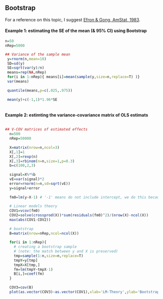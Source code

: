 
## Bootstrap

For a reference on this topic, I suggest [Efron & Gong, AmStat, 1983](http://www.tandfonline.com/doi/pdf/10.1080/00031305.1983.10483087?needAccess=true).

#### Example 1: estimating the SE of the mean (& 95% CI) using Bootstrap

```r
n=50
nRep=5000

## Variance of the sample mean
 y=rnorm(n,mean=10)
 SD=sd(y)
 SE=sqrt(var(y)/n)
 means=rep(NA,nRep)
 for(i in 1:nRep){ means[i]=mean(sample(y,size=n,replace=T) )}
 var(means)
 
 quantile(means,p=c(.025,.975))
 
 mean(y)+c(-1,1)*1.96*SE
 
```



#### Example 2: estimting the variance-covariance matrix of OLS estimats


```r

## V-COV matrices of estimated effects
  n=500
  nRep=50000
  
  X=matrix(nrow=n,ncol=3)
  X[,1]=1
  X[,2]=rexp(n)
  X[,3]=rbinom(n=n,size=1,p=0.3)
  b=c(100,2,3)
  
  signal=X%*%b
  vE=var(signal)*2
  error=rnorm(n=n,sd=sqrt(vE))
  y=signal+error
  
  fm0=lm(y~X-1) # '-1' means do not include intercept, we do this because it is already included in X
  
  # Linear models theory
  COV1=vcov(fm0)
  COV2=solve(crossprod(X))*sum(residuals(fm0)^2)/(nrow(X)-ncol(X))
  max(abs(COV1-COV2))
  
  # bootstrap
  B=matrix(nrow=nRep,ncol=ncol(X))
  
  for(i in 1:nRep){
  	# creating a bootstrap sample
  	# (note: the match between y and X is preserved)
  	tmp=sample(1:n,size=n,replace=T)
  	tmpY=y[tmp] 
  	tmpX=X[tmp,]
  	fm=lm(tmpY~tmpX-1) 
  	B[i,]=coef(fm)
  }
  
  COV3=cov(B)
  plot(as.vector(COV3)~as.vector(COV1),xlab='LM-Theory',ylab='Bootstrap');abline(a=0,b=1)
```
